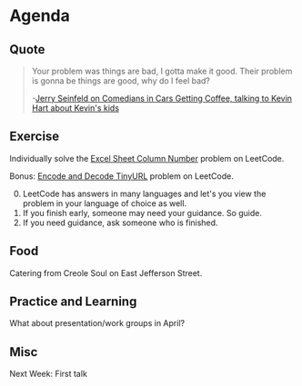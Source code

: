 # Agenda
## Quote
> Your problem was things are bad, I gotta make it good. Their problem is gonna be things are good, why do I feel bad?  
>
> -[Jerry Seinfeld on Comedians in Cars Getting Coffee, talking to Kevin Hart about Kevin's kids](http://comediansincarsgettingcoffee.com/kevin-hart-you-look-amazing-in-the-wind)

## Exercise 
Individually solve the [Excel Sheet Column Number](https://leetcode.com/problems/excel-sheet-column-number/#/description) problem on LeetCode.
  
Bonus: [Encode and Decode TinyURL](https://leetcode.com/problems/encode-and-decode-tinyurl/#/description) problem on LeetCode.
  
0. LeetCode has answers in many languages and let's you view the problem in your language of choice as well.
1. If you finish early, someone may need your guidance. So guide.
2. If you need guidance, ask someone who is finished.

## Food
Catering from Creole Soul on East Jefferson Street.

## Practice and Learning
What about presentation/work groups in April?

## Misc
Next Week: First talk
